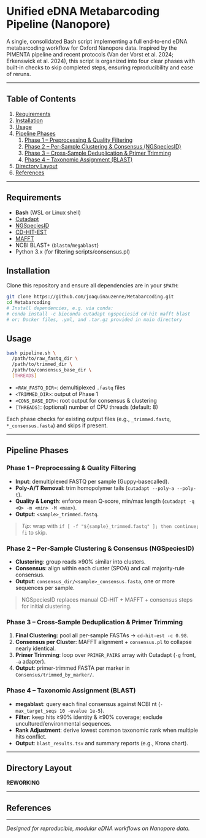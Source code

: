 # Unified eDNA Metabarcoding Pipeline (Nanopore)

A single, consolidated Bash script implementing a full end‑to‑end eDNA metabarcoding workflow for Oxford Nanopore data. Inspired by the PIMENTA pipeline and recent protocols (Van der Vorst et al. 2024; Erkenswick et al. 2024), this script is organized into four clear phases with built‑in checks to skip completed steps, ensuring reproducibility and ease of reruns.

---

## Table of Contents

1. [Requirements](#requirements)  
2. [Installation](#installation)  
3. [Usage](#usage)  
4. [Pipeline Phases](#pipeline-phases)  
    1. [Phase 1 – Preprocessing & Quality Filtering](#phase-1--preprocessing--quality-filtering)  
    2. [Phase 2 – Per‑Sample Clustering & Consensus (NGSpeciesID)](#phase-2--per-sample-clustering--consensus-ngspeciesid)  
    3. [Phase 3 – Cross‑Sample Deduplication & Primer Trimming](#phase-3--cross-sample-deduplication--primer-trimming)  
    4. [Phase 4 – Taxonomic Assignment (BLAST)](#phase-4--taxonomic-assignment-blast)  
5. [Directory Layout](#directory-layout)  
6. [References](#references)

---

## Requirements

- **Bash** (WSL or Linux shell)  
- [Cutadapt](https://cutadapt.readthedocs.io)  
- [NGSpeciesID](https://github.com/<NGSpeciesID>)  
- [CD-HIT-EST](http://weizhong-lab.ucsd.edu/cd-hit/)  
- [MAFFT](https://mafft.cbrc.jp/)  
- NCBI BLAST+ (`blastn`/`megablast`)  
- Python 3.x (for filtering scripts/consensus.pl)  

## Installation

Clone this repository and ensure all dependencies are in your `$PATH`:

```bash
git clone https://github.com/joaquinauzenne/Metabarcoding.git
cd Metabarcoding
# Install dependencies, e.g. via conda:
# conda install -c bioconda cutadapt ngspeciesid cd-hit mafft blast
# or; Docker files, .yml, and .tar.gz provided in main directory
```

## Usage

```bash
bash pipeline.sh \
  /path/to/raw_fastq_dir \
  /path/to/trimmed_dir \
  /path/to/consensus_base_dir \
  [THREADS]
```

- `<RAW_FASTQ_DIR>`: demultiplexed `.fastq` files  
- `<TRIMMED_DIR>`: output of Phase 1  
- `<CONS_BASE_DIR>`: root output for consensus & clustering  
- `[THREADS]`: (optional) number of CPU threads (default: 8)

Each phase checks for existing output files (e.g., `_trimmed.fastq`, `*_consensus.fasta`) and skips if present.

---

## Pipeline Phases

### Phase 1 – Preprocessing & Quality Filtering

- **Input**: demultiplexed FASTQ per sample (Guppy‐basecalled).  
- **Poly‑A/T Removal**: trim homopolymer tails (`cutadapt --poly-a --poly-t`).  
- **Quality & Length**: enforce mean Q‐score, min/max length (`cutadapt -q <Q> -m <min> -M <max>`).  
- **Output**: `<sample>_trimmed.fastq`.

> *Tip:* wrap with `if [ -f "${sample}_trimmed.fastq" ]; then continue; fi` to skip.

### Phase 2 – Per‑Sample Clustering & Consensus (NGSpeciesID)

- **Clustering**: group reads ≥90% similar into clusters.  
- **Consensus**: align within each cluster (SPOA) and call majority-rule consensus.  
- **Output**: `consensus_dir/<sample>_consensus.fasta`, one or more sequences per sample.

> NGSpeciesID replaces manual CD‑HIT + MAFFT + consensus steps for initial clustering.

### Phase 3 – Cross‑Sample Deduplication & Primer Trimming

1. **Final Clustering**: pool all per-sample FASTAs → `cd-hit-est -c 0.98`.  
2. **Consensus per Cluster**: MAFFT alignment + `consensus.pl` to collapse nearly identical.  
3. **Primer Trimming**: loop over `PRIMER_PAIRS` array with Cutadapt (`-g` front, `-a` adapter).  
4. **Output**: primer-trimmed FASTA per marker in `Consensus/trimmed_by_marker/`.

### Phase 4 – Taxonomic Assignment (BLAST)

- **megablast**: query each final consensus against NCBI nt (`-max_target_seqs 10 -evalue 1e-5`).  
- **Filter**: keep hits ≥90% identity & ≥90% coverage; exclude uncultured/environmental sequences.  
- **Rank Adjustment**: derive lowest common taxonomic rank when multiple hits conflict.  
- **Output**: `blast_results.tsv` and summary reports (e.g., Krona chart).

---

## Directory Layout

**REWORKING**

---

## References

---

*Designed for reproducible, modular eDNA workflows on Nanopore data.*

